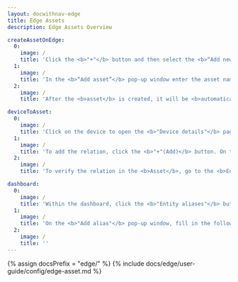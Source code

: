 ```yaml
---
layout: docwithnav-edge
title: Edge Assets
description: Edge Assets Overview

createAssetOnEdge:
  0:
    image: /
    title: 'Click the <b>"+"</b> button and then select the <b>“Add new asset”</b> option.<ul><li>The <b>"Import assets"</b> option allows <a href="/docs/user-guide/bulk-provisioning/#bulk-provisioning-overview" target="_blank">bulk deployment</a> using the CSV file.</li></ul>'
  1:
    image: /
    title: 'In the <b>“Add asset”</b> pop-up window enter the asset name in the <b>“Name”</b> field and select the asset profile in the <b>“Asset profile”</b> field. The device profile is preset to <b>"default"</b>. Other fields are optional. Click the <b>“Add”</b> button.'
  2:
    image: /
    title: 'After the <b>asset</b> is created, it will be <b>automatically provisioned</b> to the Cloud.'

deviceToAsset:
  0:
    image: /
    title: 'Click on the device to open the <b>"Device details"</b> page and select the <b>"Relations"</b> tab.<ul><li>Select the <b>"Outbound relation - Direction: From"</b> option. It indicates that the <b>relation originates from the device (it is the source)</b>.</li><li>The <b>"Inbound relation - Direction: To"</b> option indicates that the <b>relation points to the entity (it is the recipient)</b>.</li></ul>'
  1:
    image: /
    title: 'To add the relation, click the <b>"+"(Add)</b> button. On the <b>"Add relation"</b> pop-up window, fill in the following:<ul><li><b>Relation type:</b> the field describes the nature of the connection between entities.<ul><li>Select the <b>"Contains"</b> option to link the device to the asset. It indicates that the entity is a part of another entity (e.g. <b>Device A is the part of the Asset A</b>).</li><li>The <b>"Manages"</b> option indicates that the entity is responsible for another entity (e.g. <b>Asset A manages the Device A</b>).</li></ul></li><li>In the <b>"To entity: Type"</b> field select the <b>"Asset"</b> option and add the corresponding asset from the drop-down menu.</li><li>Click the <b>"Add"</b> button.</li></ul>'
  2:
    image: /
    title: 'To verify the relation in the <b>Asset</b>, go to the <b>Entities > Assets</b> section. Then, click on the asset to open the <b>"Asset details"</b> page and select the <b>"Relations"</b> tab. Select the <b>"Inbound relation - Direction: To"</b> option.'

dashboard:
  0:
    image: /
    title: 'Within the dashboard, click the <b>"Entity aliases"</b> button to create the alias that dynamically selects all devices related to the asset. In the <b>"Entity aliases"</b> pop-up window click the <b>"Entity aliases"</b> button.'
  1:
    image: /
    title: 'On the <b>"Add alias"</b> pop-up window, fill in the following fields:<ul><li><b>Alias name:</b> Enter the alias name.</li><li><b>Filter Type:</b> Select the <b>"Relations query"</b> option.</li><p><b>Root entity</b> block:</p><li><b>Type:</b> Select the <b>"Asset"</b> entity.</li><li><b>Asset:</b> Select the asset from the drop-down menu (e.g. "Asset A").</li><li><b>Direction:</b> Select the <b>"To"</b> option.</li><p><b>Relation filters</b> block:</p><li>Click the <b>"Add filter"</b> button to add conditions to filter data.</li><li><b>Relation type:</b> Select the <b>"Contains"</b> option.</li><li><b>Entity types:</b> Select the <b>"Device"</b> entity type.</li></ul><p>Click the <b>"Add"</b> button to save the alias.</p>'
  2:
    image: /
    title: ''
---
```


{% assign docsPrefix = "edge/" %}
{% include docs/edge/user-guide/config/edge-asset.md %}

